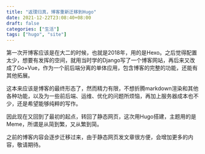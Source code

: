 ```yaml
---
title: "返璞归真，博客重新迁移到Hugo"
date: 2021-12-22T23:08:40+08:00
draft: false
categories: ["生活"]
tags: ["hugo", "site"]
---
```


第一次开博客应该是在大二的时候，也就是2018年，用的是Hexo。之后觉得配置太少，想要有发挥的空间，就用当时学的Django写了一个博客网站，再后来又改成了Go+Vue，作为一个前后端分离的单体应用，包含博客的完整的功能，还能有其他拓展。

这本来应该是博客的最终形态了，然而精力有限，不想折腾markdown渲染和其他各种功能，以及为一些前后端、运维、优化的问题所烦恼，再加上服务器成本也不少，还是希望能够纯粹的写作。

因此现在又回到了最初的起点，转回了静态网页，这次用Hugo搭建，主题用的是Meme，所谓是从简到繁，又从繁到简。

之前的博客内容会逐步迁移过来，由于静态网页发文章很方便，会增加更多的内容，敬请期待。
